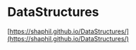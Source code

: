 # DataStructures
[https://shaphil.github.io/DataStructures/](https://shaphil.github.io/DataStructures/)
